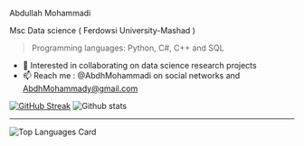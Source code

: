 Abdullah Mohammadi

Msc Data science ( Ferdowsi University-Mashad )

>Programming languages: Python, C#, C++ and SQL

- 💞️ Interested in collaborating on data science research projects
- 📫 Reach me : @AbdhMohammadi on social networks and AbdhMohammady@gmail.com


[![GitHub Streak](http://github-readme-streak-stats.herokuapp.com?user=abdhmohammadi&theme=dark&background=000000)](https://git.io/streak-stats)
![Github stats](https://github-readme-stats.vercel.app/api?username=abdhmohammadi&theme=gotham&show_icons=true&count_private=true)


   

<!---
AbdhMohammadi/AbdhMohammadi is a ✨ special ✨ repository because its `README.md` (this file) appears on your GitHub profile.
You can click the Preview link to take a look at your changes.
--->

---
![Top Languages Card](https://github-readme-stats.vercel.app/api/top-langs/?username=abdhmohammadi&theme=gotham&layout=compact)

<!---

[![Repo name](https://github-readme-stats.vercel.app/api/pin/?username=abdhmohammadi&repo=repo-name)](https://github.com/abdhmohammadi/DataScience)

--->
